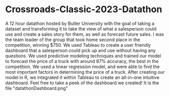 # Crossroads-Classic-2023-Datathon
A 12 hour datathon hosted by Butler University with the goal of taking a dataset and transforming it to take the view of what a salesperson could use and create a sales story for them, as well as forecast future sales. I was the team leader of the group that took home second place in the competition, winning $750. We used Tableau to create a user friendly dashboard that a salesperson could pick up and use without having any questions. We used predictive modeling techniques and trained our model to forecast the price of a truck with around 87% accuracy, the best in the competition. We used a linear regression model, and were able to find the most important factors in determining the price of a truck. After creating our model in R, we integrated it within Tableau to create an all-in-one intuitive dashboard. Feel free to take a peek of the dashboard we created! It is the file "datathonDashboard.png"
